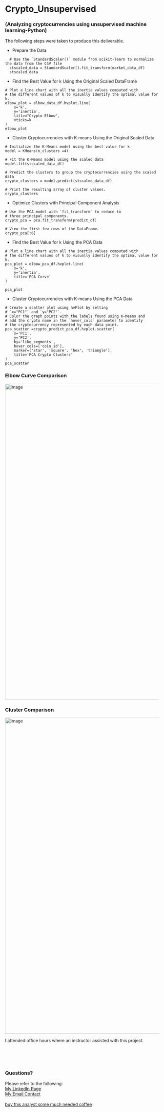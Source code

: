 # Crypto_Unsupervised
### (Analyzing cryptocurrencies using unsupervised machine learning-Python)

The following steps were taken to produce this deliverable.

- Prepare the Data
~~~
  # Use the `StandardScaler()` module from scikit-learn to normalize the data from the CSV file
  stscaled_data = StandardScaler().fit_transform(market_data_df)
  stscaled_data
~~~
     
- Find the Best Value for k Using the Original Scaled DataFrame
~~~
# Plot a line chart with all the inertia values computed with 
# the different values of k to visually identify the optimal value for k.
elbow_plot = elbow_data_df.hvplot.line(
    x='k',
    y='inertia',
    title="Crypto Elbow",
    xticks=k
)
elbow_plot
~~~

- Cluster Cryptocurrencies with K-means Using the Original Scaled Data
~~~
# Initialize the K-Means model using the best value for k
model = KMeans(n_clusters =4)

# Fit the K-Means model using the scaled data
model.fit(stscaled_data_df)

# Predict the clusters to group the cryptocurrencies using the scaled data
crypto_clusters = model.predict(stscaled_data_df)

# Print the resulting array of cluster values.
crypto_clusters
~~~

- Optimize Clusters with Principal Component Analysis
~~~
# Use the PCA model with `fit_transform` to reduce to 
# three principal components.
crypto_pca = pca.fit_transform(predict_df)

# View the first few rows of the DataFrame. 
crypto_pca[:6]
~~~

- Find the Best Value for k Using the PCA Data
~~~
# Plot a line chart with all the inertia values computed with 
# the different values of k to visually identify the optimal value for k.
pca_plot = elbow_pca_df.hvplot.line(
    x='k',
    y='inertia',
    title='PCA Curve'
)

pca_plot
~~~

- Cluster Cryptocurrencies with K-means Using the PCA Data
~~~
# Create a scatter plot using hvPlot by setting 
# `x="PC1"` and `y="PC2"`. 
# Color the graph points with the labels found using K-Means and 
# add the crypto name in the `hover_cols` parameter to identify 
# the cryptocurrency represented by each data point.
pca_scatter =crypto_predict_pca_df.hvplot.scatter(
    x='PC1',
    y='PC2',
    by='like_segments',
    hover_cols=['coin_id'],
    marker=['star', 'square', 'hex', 'triangle'],
    title='PCA Crypto Clusters'
)
pca_scatter
~~~


### Elbow Curve Comparison
<img width="1034" alt="image" src="https://github.com/SavannahWithAnH/Crypto_Unsupervised/assets/126124356/df187cfd-641f-4298-9a29-5b7ba78bbfd7">

### Cluster Comparison

<img width="1034" alt="image" src="https://github.com/SavannahWithAnH/Crypto_Unsupervised/assets/126124356/aefa68c2-1a12-4050-99ee-3fadcff4450c">



I attended office hours where an instructor assisted with this project.


<br>
<br>  
<br>  

### Questions?
Please refer to the following:  
[My LinkedIn Page](https://www.linkedin.com/in/savannah-porter-7a2627267/)  
[My Email Contact](savannahnporter@gmail.com)  
<br>
[buy this analyst some much needed coffee](www.venmo.com/SavannahP519)
